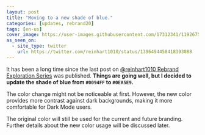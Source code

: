 ```yaml
---
layout: post
title: "Moving to a new shade of blue."
categories: [updates, rebrand20]
tags: [en-us]
cover_image: https://user-images.githubusercontent.com/17312341/119267534-4901ef80-bc19-11eb-9628-e6fe81c5f254.png
as_seen_on:
  - site_type: twitter
    url: https://twitter.com/reinhart1010/status/1396494458418393088
---
```

It has been a long time since the last post on [@reinhart1010 Rebrand Exploration Series](/posts/2021/02/14/introducing-the-reinhart1010-rebranding-exploration-series.html) was published. **Things are going well, but I decided to update the shade of blue from `#0094FF` to `#0EA5E9`.**

The color change might not be noticeable at first. However, the new color provides more contrast against dark backgrounds, making it more comfortable for Dark Mode users.

The original color will still be used for the current and future branding. Further details about the new color usage will be discussed later.
